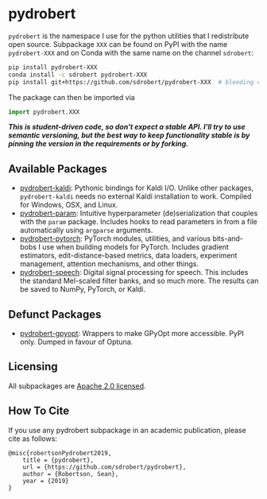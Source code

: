 # pydrobert

`pydrobert` is the namespace I use for the python utilities that I redistribute open source. Subpackage `XXX` can be found on PyPI with the name `pydrobert-XXX` and on Conda with the same name on the channel `sdrobert`:

``` bash
pip install pydrobert-XXX
conda install -c sdrobert pydrobert-XXX
pip install git+https://github.com/sdrobert/pydrobert-XXX  # bleeding edge
```

The package can then be imported via

``` python
import pydrobert.XXX
```

***This is student-driven code, so don't expect a stable API. I'll try to use semantic versioning, but the best way to keep functionality stable is by pinning the version in the requirements or by forking.***

## Available Packages

- [pydrobert-kaldi](https://github.com/sdrobert/pydrobert-kaldi): Pythonic bindings for Kaldi I/O. Unlike other packages,
  `pydrobert-kaldi` needs no external Kaldi installation to work. Compiled for Windows, OSX, and Linux.
- [pydrobert-param](https://github.com/sdrobert/pydrobert-param): Intuitive hyperparameter (de)serialization that couples with the
  `param` package. Includes hooks to read parameters in from a file automatically using `argparse` arguments.
- [pydrobert-pytorch](https://github.com/sdrobert/pydrobert-pytorch): PyTorch modules, utilities, and various bits-and-bobs I use
  when building models for PyTorch. Includes gradient estimators, edit-distance-based metrics, data loaders, experiment management,
  attention mechanisms, and other things.
- [pydrobert-speech](https://github.com/sdrobert/pydrobert-speech): Digital signal processing for speech. This includes the
  standard Mel-scaled filter banks, and so much more. The results can be saved to NumPy, PyTorch, or Kaldi.

## Defunct Packages

- [pydrobert-gpyopt](https://github.com/sdrobert/pydrobert-gpyopt): Wrappers to make GPyOpt more accessible. PyPI only. Dumped
  in favour of Optuna.

## Licensing

All subpackages are [Apache 2.0 licensed](https://tldrlegal.com/license/apache-license-2.0-%28apache-2.0%29).

## How To Cite

If you use any pydrobert subpackage in an academic publication, please cite as follows:

```
@misc{robertsonPydrobert2019,
	title = {pydrobert},
	url = {https://github.com/sdrobert/pydrobert},
	author = {Robertson, Sean},
	year = {2019}
}
```
